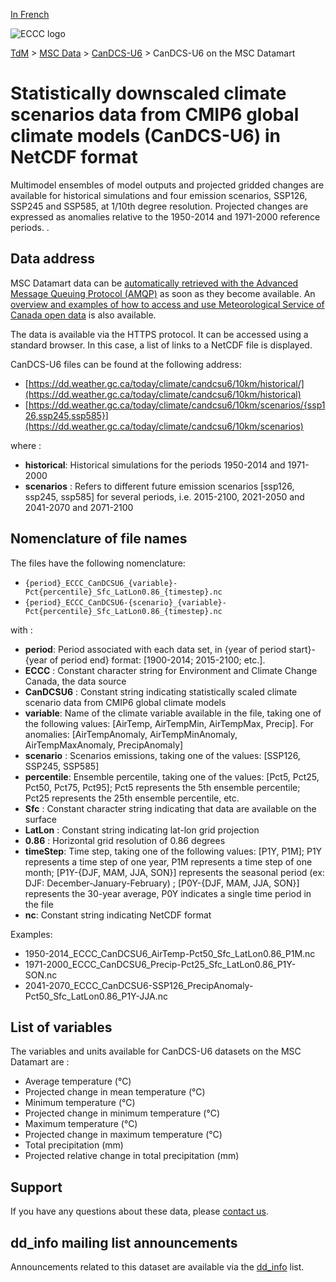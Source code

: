 [In French](readme_candcs-u6-datamart_fr.md)

![ECCC logo](../../img_eccc-logo.png)

[TdM](../../readme_en.md) > [MSC Data](../readme_en.md) > [CanDCS-U6](readme_candcs-u6_en.md) > CanDCS-U6 on the MSC Datamart

# Statistically downscaled climate scenarios data from CMIP6 global climate models (CanDCS-U6) in NetCDF format

Multimodel ensembles of model outputs and projected gridded changes are available for historical simulations and four emission scenarios, SSP126, SSP245 and SSP585, at 1/10th degree resolution. Projected changes are expressed as anomalies relative to the 1950-2014 and 1971-2000 reference periods.
.

## Data address 

MSC Datamart data can be [automatically retrieved with the Advanced Message Queuing Protocol (AMQP)](../../msc-datamart/amqp_en.md) as soon as they become available. An [overview and examples of how to access and use Meteorological Service of Canada open data](../../usage/readme_en.md) is also available.

The data is available via the HTTPS protocol. It can be accessed using a standard browser. In this case, a list of links to a NetCDF file is displayed.

CanDCS-U6 files can be found at the following address:

* [https://dd.weather.gc.ca/today/climate/candcsu6/10km/historical/](https://dd.weather.gc.ca/today/climate/candcsu6/10km/historical)
* [https://dd.weather.gc.ca/today/climate/candcsu6/10km/scenarios/{ssp126,ssp245,ssp585}](https://dd.weather.gc.ca/today/climate/candcsu6/10km/scenarios)

where :

* __historical__: Historical simulations for the periods 1950-2014 and 1971-2000
* __scenarios__ : Refers to different future emission scenarios [ssp126, ssp245, ssp585] for several periods, i.e. 2015-2100, 2021-2050 and 2041-2070 and 2071-2100

## Nomenclature of file names

The files have the following nomenclature:

* `{period}_ECCC_CanDCSU6_{variable}-Pct{percentile}_Sfc_LatLon0.86_{timestep}.nc`
* `{period}_ECCC_CanDCSU6-{scenario}_{variable}-Pct{percentile}_Sfc_LatLon0.86_{timestep}.nc`

with :

* __period__: Period associated with each data set, in {year of period start}-{year of period end} format: [1900-2014; 2015-2100; etc.].
 * __ECCC__ : Constant character string for Environment and Climate Change Canada, the data source
* __CanDCSU6__ : Constant string indicating statistically scaled climate scenario data from CMIP6 global climate models
* __variable__: Name of the climate variable available in the file, taking one of the following values: [AirTemp, AirTempMin, AirTempMax, Precip]. For anomalies: [AirTempAnomaly, AirTempMinAnomaly, AirTempMaxAnomaly, PrecipAnomaly]
* __scenario__ : Scenarios emissions, taking one of the values: [SSP126, SSP245, SSP585]
* __percentile__: Ensemble percentile, taking one of the values: [Pct5, Pct25, Pct50, Pct75, Pct95]; Pct5 represents the 5th ensemble percentile; Pct25 represents the 25th ensemble percentile, etc.
* __Sfc__ : Constant character string indicating that data are available on the surface
* __LatLon__ : Constant string indicating lat-lon grid projection 
* __0.86__ : Horizontal grid resolution of 0.86 degrees 
* __timeStep__: Time step, taking one of the following values: [P1Y, P1M]; P1Y represents a time step of one year, P1M represents a time step of one month; [P1Y-{DJF, MAM, JJA, SON}] represents the seasonal period (ex: DJF: December-January-February) ; [P0Y-{DJF, MAM, JJA, SON}] represents the 30-year average, P0Y indicates a single time period in the file
* __nc__: Constant string indicating NetCDF format

Examples:

* 1950-2014_ECCC_CanDCSU6_AirTemp-Pct50_Sfc_LatLon0.86_P1M.nc
* 1971-2000_ECCC_CanDCSU6_Precip-Pct25_Sfc_LatLon0.86_P1Y-SON.nc
* 2041-2070_ECCC_CanDCSU6-SSP126_PrecipAnomaly-Pct50_Sfc_LatLon0.86_P1Y-JJA.nc

## List of variables

The variables and units available for CanDCS-U6 datasets on the MSC Datamart are :

* Average temperature (°C)
* Projected change in mean temperature (°C)
* Minimum temperature (°C)
* Projected change in minimum temperature (°C)
* Maximum temperature (°C)
* Projected change in maximum temperature (°C)
* Total precipitation (mm)
* Projected relative change in total precipitation (mm)

## Support

If you have any questions about these data, please [contact us](mailto:info.cccs-ccsc@canada.ca).

## dd_info mailing list announcements 

Announcements related to this dataset are available via the [dd_info](https://comm.collab.science.gc.ca/mailman3/postorius/lists/dd_info/) list.




